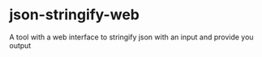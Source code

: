 # json-stringify-web
A tool with a web interface to stringify json with an input and provide you output
